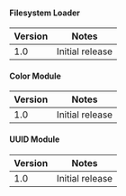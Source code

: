 #### Filesystem Loader
Version | Notes
-------------|-------------|
1.0 | Initial release

#### Color Module
Version | Notes
-------------|-------------|
1.0 | Initial release

#### UUID Module
Version | Notes
-------------|-------------|
1.0 | Initial release
